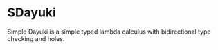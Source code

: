 # SDayuki
Simple Dayuki is a simple typed lambda calculus with bidirectional type checking and holes.
